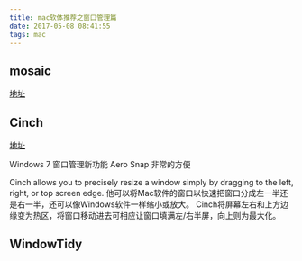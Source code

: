 ```yaml
---
title: mac软体推荐之窗口管理篇
date: 2017-05-08 08:41:55
tags: mac
---
```


## mosaic

[地址](https://lightpillar.com/mosaic.html)

## Cinch

[地址](http://www.irradiatedsoftware.com/cinch/)

Windows 7 窗口管理新功能 Aero Snap 非常的方便

Cinch allows you to precisely resize a window simply by dragging to the left, right, or top screen edge.
他可以将Mac软件的窗口以快速把窗口分成左一半还是右一半，还可以像Windows软件一样缩小或放大。
Cinch将屏幕左右和上方边缘变为热区，将窗口移动进去可相应让窗口填满左/右半屏，向上则为最大化。

## WindowTidy